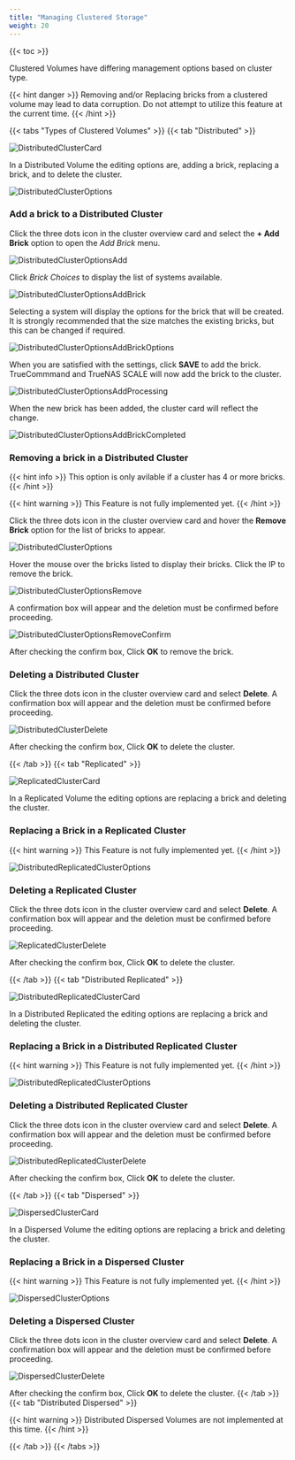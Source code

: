 ```yaml
---
title: "Managing Clustered Storage"
weight: 20
---
```


{{< toc >}}

Clustered Volumes have differing management options based on cluster type.

{{< hint danger >}}
Removing and/or Replacing bricks from a clustered volume may lead to data corruption.  Do not attempt to utilize this feature at the current time. 
{{< /hint >}}

{{< tabs "Types of Clustered Volumes" >}}
{{< tab "Distributed" >}}

![DistributedClusterCard](/images/TrueCommand/2.0/DistributedClusterCard.png "DistributedClusterCard")

In a Distributed Volume the editing options are, adding a brick, replacing a brick, and to delete the cluster.

![DistributedClusterOptions](/images/TrueCommand/2.0/DistributedClusterOptions.png "DistributedClusterOptions")

### Add a brick to a Distributed Cluster

Click the three dots icon in the cluster overview card and select the **+ Add Brick** option to open the *Add Brick* menu.

![DistributedClusterOptionsAdd](/images/TrueCommand/2.0/DistributedClusterOptionsAdd.png "DistributedClusterOptionsAdd")

Click *Brick Choices* to display the list of systems available.

![DistributedClusterOptionsAddBrick](/images/TrueCommand/2.0/DistributedClusterOptionsAddBrick.png "DistributedClusterOptionsAddBrick")

Selecting a system will display the options for the brick that will be created. It is strongly recommended that the size matches the existing bricks, but this can be changed if required.

![DistributedClusterOptionsAddBrickOptions](/images/TrueCommand/2.0/DistributedClusterOptionsAddBrickOptions.png "DistributedClusterOptionsAddBrickOptions")

When you are satisfied with the settings, click **SAVE** to add the brick.  TrueCommmand and TrueNAS SCALE will now add the brick to the cluster.

![DistributedClusterOptionsAddProcessing](/images/TrueCommand/2.0/DistributedClusterOptionsAddProcessing.png "DistributedClusterOptionsAddProcessing")

When the new brick has been added, the cluster card will reflect the change.

![DistributedClusterOptionsAddBrickCompleted](/images/TrueCommand/2.0/DistributedClusterOptionsAddBrickCompleted.png "DistributedClusterOptionsAddBrickCompleted")

### Removing a brick in a Distributed Cluster

{{< hint info >}}
This option is only avilable if a cluster has 4 or more bricks.
{{< /hint >}}

{{< hint warning >}}
This Feature is not fully implemented yet.
{{< /hint >}}

Click the three dots icon in the cluster overview card and hover the **Remove Brick** option for the list of bricks to appear.

![DistributedClusterOptions](/images/TrueCommand/2.0/DistributedClusterOptions.png "DistributedClusterOptions")

Hover the mouse over the bricks listed to display their bricks. Click the IP to remove the brick.

![DistributedClusterOptionsRemove](/images/TrueCommand/2.0/DistributedClusterOptionsRemove.png "DistributedClusterOptionsRemove")

A confirmation box will appear and the deletion must be confirmed before proceeding.

![DistributedClusterOptionsRemoveConfirm](/images/TrueCommand/2.0/DistributedClusterOptionsRemoveConfirm.png "DistributedClusterOptionsRemoveConfirm")

After checking the confirm box, Click **OK** to remove the brick.


### Deleting a Distributed Cluster

Click the three dots icon in the cluster overview card and select **Delete**. A confirmation box will appear and the deletion must be confirmed before proceeding.

![DistributedClusterDelete](/images/TrueCommand/2.0/DistributedClusterDelete.png "DistributedClusterDelete")

After checking the confirm box, Click **OK** to delete the cluster.

{{< /tab >}}
{{< tab "Replicated" >}}

![ReplicatedClusterCard](/images/TrueCommand/2.0/ReplicatedClusterCard.png "ReplicatedClusterCard")

In a Replicated Volume the editing options are replacing a brick and deleting the cluster.

### Replacing a Brick in a Replicated Cluster

{{< hint warning >}}
This Feature is not fully implemented yet.
{{< /hint >}}

![DistributedReplicatedClusterOptions](/images/TrueCommand/2.0/DistributedReplicatedClusterOptions.png "DistributedReplicatedClusterOptions")

### Deleting a Replicated Cluster

Click the three dots icon in the cluster overview card and select **Delete**. A confirmation box will appear and the deletion must be confirmed before proceeding.

![ReplicatedClusterDelete](/images/TrueCommand/2.0/ReplicatedClusterDelete.png "ReplicatedClusterDelete")

After checking the confirm box, Click **OK** to delete the cluster.

{{< /tab >}}
{{< tab "Distributed Replicated" >}}

![DistributedReplicatedClusterCard](/images/TrueCommand/2.0/DistributedReplicatedClusterCard.png "DistributedReplicatedClusterCard")

In a Distributed Replicated the editing options are replacing a brick and deleting the cluster.

### Replacing a Brick in a Distributed Replicated Cluster

{{< hint warning >}}
This Feature is not fully implemented yet.
{{< /hint >}}

![DistributedReplicatedClusterOptions](/images/TrueCommand/2.0/DistributedReplicatedClusterOptions.png "DistributedReplicatedClusterOptions")

### Deleting a Distributed Replicated Cluster

Click the three dots icon in the cluster overview card and select **Delete**. A confirmation box will appear and the deletion must be confirmed before proceeding.

![DistributedReplicatedClusterDelete](/images/TrueCommand/2.0/DistributedReplicatedClusterDelete.png "DistributedReplicatedClusterDelete")

After checking the confirm box, Click **OK** to delete the cluster.

{{< /tab >}}
{{< tab "Dispersed" >}}

![DispersedClusterCard](/images/TrueCommand/2.0/DispersedClusterCard.png "DispersedClusterCard")

In a Dispersed Volume the editing options are replacing a brick and deleting the cluster.

### Replacing a Brick in a Dispersed Cluster

{{< hint warning >}}
This Feature is not fully implemented yet.
{{< /hint >}}

![DispersedClusterOptions](/images/TrueCommand/2.0/DispersedClusterOptions.png "DispersedClusterOptions")

### Deleting a Dispersed Cluster

Click the three dots icon in the cluster overview card and select **Delete**. A confirmation box will appear and the deletion must be confirmed before proceeding.

![DispersedClusterDelete](/images/TrueCommand/2.0/DispersedClusterDelete.png "DispersedClusterDelete")

After checking the confirm box, Click **OK** to delete the cluster.
{{< /tab >}}
{{< tab "Distributed Dispersed" >}}

{{< hint warning >}}
Distributed Dispersed Volumes are not implemented at this time.
{{< /hint >}} 

{{< /tab >}}
{{< /tabs >}}
